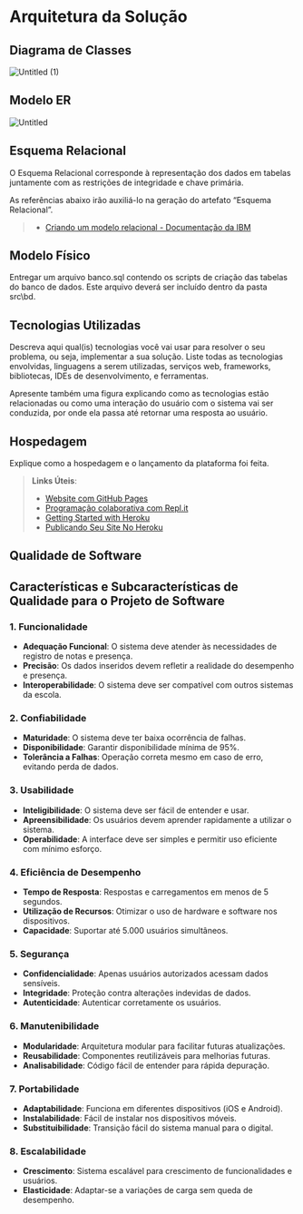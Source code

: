 # Arquitetura da Solução
## Diagrama de Classes

![Untitled (1)](https://github.com/user-attachments/assets/1655012a-bc3a-46ad-b77b-6022671425bf)



## Modelo ER
![Untitled](https://github.com/user-attachments/assets/825adafb-0b31-4429-ae92-3b3807a38997)




## Esquema Relacional

O Esquema Relacional corresponde à representação dos dados em tabelas juntamente com as restrições de integridade e chave primária.
 
As referências abaixo irão auxiliá-lo na geração do artefato “Esquema Relacional”.

> - [Criando um modelo relacional - Documentação da IBM](https://www.ibm.com/docs/pt-br/cognos-analytics/10.2.2?topic=designer-creating-relational-model)

## Modelo Físico

Entregar um arquivo banco.sql contendo os scripts de criação das tabelas do banco de dados. Este arquivo deverá ser incluído dentro da pasta src\bd.

## Tecnologias Utilizadas

Descreva aqui qual(is) tecnologias você vai usar para resolver o seu problema, ou seja, implementar a sua solução. Liste todas as tecnologias envolvidas, linguagens a serem utilizadas, serviços web, frameworks, bibliotecas, IDEs de desenvolvimento, e ferramentas.

Apresente também uma figura explicando como as tecnologias estão relacionadas ou como uma interação do usuário com o sistema vai ser conduzida, por onde ela passa até retornar uma resposta ao usuário.

## Hospedagem

Explique como a hospedagem e o lançamento da plataforma foi feita.

> **Links Úteis**:
>
> - [Website com GitHub Pages](https://pages.github.com/)
> - [Programação colaborativa com Repl.it](https://repl.it/)
> - [Getting Started with Heroku](https://devcenter.heroku.com/start)
> - [Publicando Seu Site No Heroku](http://pythonclub.com.br/publicando-seu-hello-world-no-heroku.html)

## Qualidade de Software

## Características e Subcaracterísticas de Qualidade para o Projeto de Software

### 1. Funcionalidade
- **Adequação Funcional**: O sistema deve atender às necessidades de registro de notas e presença.
- **Precisão**: Os dados inseridos devem refletir a realidade do desempenho e presença.
- **Interoperabilidade**: O sistema deve ser compatível com outros sistemas da escola.

### 2. Confiabilidade
- **Maturidade**: O sistema deve ter baixa ocorrência de falhas.
- **Disponibilidade**: Garantir disponibilidade mínima de 95%.
- **Tolerância a Falhas**: Operação correta mesmo em caso de erro, evitando perda de dados.

### 3. Usabilidade
- **Inteligibilidade**: O sistema deve ser fácil de entender e usar.
- **Apreensibilidade**: Os usuários devem aprender rapidamente a utilizar o sistema.
- **Operabilidade**: A interface deve ser simples e permitir uso eficiente com mínimo esforço.

### 4. Eficiência de Desempenho
- **Tempo de Resposta**: Respostas e carregamentos em menos de 5 segundos.
- **Utilização de Recursos**: Otimizar o uso de hardware e software nos dispositivos.
- **Capacidade**: Suportar até 5.000 usuários simultâneos.

### 5. Segurança
- **Confidencialidade**: Apenas usuários autorizados acessam dados sensíveis.
- **Integridade**: Proteção contra alterações indevidas de dados.
- **Autenticidade**: Autenticar corretamente os usuários.

### 6. Manutenibilidade
- **Modularidade**: Arquitetura modular para facilitar futuras atualizações.
- **Reusabilidade**: Componentes reutilizáveis para melhorias futuras.
- **Analisabilidade**: Código fácil de entender para rápida depuração.

### 7. Portabilidade
- **Adaptabilidade**: Funciona em diferentes dispositivos (iOS e Android).
- **Instalabilidade**: Fácil de instalar nos dispositivos móveis.
- **Substituibilidade**: Transição fácil do sistema manual para o digital.

### 8. Escalabilidade
- **Crescimento**: Sistema escalável para crescimento de funcionalidades e usuários.
- **Elasticidade**: Adaptar-se a variações de carga sem queda de desempenho.


